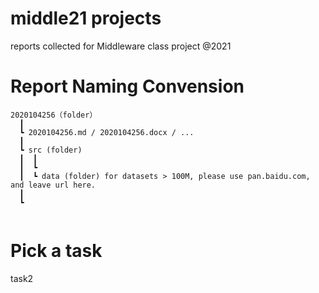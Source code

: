 # middle21 projects

reports collected for Middleware class project @2021

# Report Naming Convension
```
2020104256（folder）  
  ┃
  ┗ 2020104256.md / 2020104256.docx / ...  
  ┃
  ┗ src (folder)
  ┃  ┃
  ┃  ┗ 
  ┃  ┗ data (folder) for datasets > 100M, please use pan.baidu.com, and leave url here.
  ┃
  ┗ 
  
```
 
# Pick a task
task2
